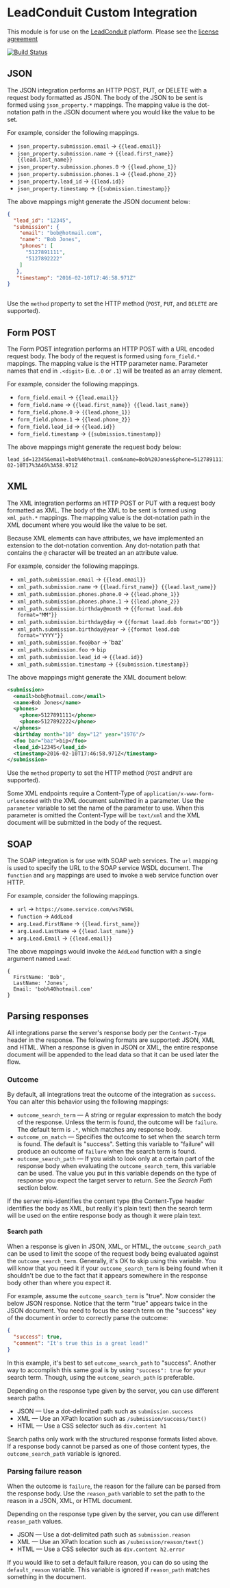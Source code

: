 # LeadConduit Custom Integration

This module is for use on the [LeadConduit](http://activeprospect.com/products/leadconduit/) platform. Please see the [license agreement](http://creativecommons.org/licenses/by-nc-nd/4.0/)


[![Build Status](https://travis-ci.org/activeprospect/leadconduit-integration-custom.svg?branch=master)](https://travis-ci.org/activeprospect/leadconduit-integration-custom)


## JSON

The JSON integration performs an HTTP POST, PUT, or DELETE with a request body formatted as JSON. The body of the JSON
to be sent is formed using `json_property.*` mappings. The mapping value is the dot-notation path in the JSON document
where you would like the value to be set.

For example, consider the following mappings. 

 * `json_property.submission.email` -> `{{lead.email}}`
 * `json_property.submission.name` -> `{{lead.first_name}} {{lead.last_name}}` 
 * `json_property.submission.phones.0` -> `{{lead.phone_1}}`
 * `json_property.submission.phones.1` -> `{{lead.phone_2}}`
 * `json_property.lead_id` -> `{{lead.id}}`
 * `json_property.timestamp` -> `{{submission.timestamp}}`

The above mappings might generate the JSON document below:

```json
{ 
  "lead_id": "12345",
  "submission": { 
    "email": "bob@hotmail.com",
    "name": "Bob Jones",
    "phones": [
      "5127891111",
      "5127892222"
    ]
   },
   "timestamp": "2016-02-10T17:46:58.971Z"
}    
    
```

Use the `method` property to set the HTTP method (`POST`, `PUT`, and `DELETE` are supported).


## Form POST

The Form POST integration performs an HTTP POST with a URL encoded request body. The body of the request
is formed using `form_field.*` mappings. The mapping value is the HTTP parameter name. Parameter names that end in
`.<digit>` (i.e. `.0` or `.1`) will be treated as an array element.

For example, consider the following mappings. 

 * `form_field.email` -> `{{lead.email}}`
 * `form_field.name` -> `{{lead.first_name}} {{lead.last_name}}` 
 * `form_field.phone.0` -> `{{lead.phone_1}}`
 * `form_field.phone.1` -> `{{lead.phone_2}}`
 * `form_field.lead_id` -> `{{lead.id}}`
 * `form_field.timestamp` -> `{{submission.timestamp}}`

The above mappings might generate the request body below:

```
lead_id=12345&email=bob%40hotmail.com&name=Bob%20Jones&phone=5127891111&phone=5127892222&timestamp=2016-02-10T17%3A46%3A58.971Z
``` 


## XML

The XML integration performs an HTTP POST or PUT with a request body formatted as XML. The body of the XML
to be sent is formed using `xml_path.*` mappings. The mapping value is the dot-notation path in the XML document
where you would like the value to be set. 

Because XML elements can have attributes, we have implemented an extension to the dot-notation convention. Any
dot-notation path that contains the `@` character will be treated an an attribute value. 

For example, consider the following mappings. 

 * `xml_path.submission.email` -> `{{lead.email}}`
 * `xml_path.submission.name` -> `{{lead.first_name}} {{lead.last_name}}` 
 * `xml_path.submission.phones.phone.0` -> `{{lead.phone_1}}`
 * `xml_path.submission.phones.phone.1` -> `{{lead.phone_2}}`
 * `xml_path.submission.birthday@month` -> `{{format lead.dob format="MM"}}`
 * `xml_path.submission.birthday@day` -> `{{format lead.dob format="DD"}}`
 * `xml_path.submission.birthday@year` -> `{{format lead.dob format="YYYY"}}`
 * `xml_path.submission.foo@bar` -> 'baz'
 * `xml_path.submission.foo` -> `bip`
 * `xml_path.submission.lead_id` -> `{{lead.id}}`
 * `xml_path.submission.timestamp` -> `{{submission.timestamp}}`

The above mappings might generate the XML document below:

```xml
<submission>
  <email>bob@hotmail.com</email>
  <name>Bob Jones</name>
  <phones>
    <phone>5127891111</phone>
    <phone>5127892222</phone>
  </phones>
  <birthday month="10" day="12" year="1976"/>
  <foo bar="baz">bip</foo>
  <lead_id>12345</lead_id>
  <timestamp>2016-02-10T17:46:58.971Z</timestamp>
</submission>
```

Use the `method` property to set the HTTP method (`POST` and`PUT` are supported).

Some XML endpoints require a Content-Type of `application/x-www-form-urlencoded` with the XML document submitted
in a parameter. Use the `parameter` variable to set the name of the parameter to use. When this parameter is omitted
the Content-Type will be `text/xml` and the XML document will be submitted in the body of the request.


## SOAP

The SOAP integration is for use with SOAP web services. The `url` mapping is used to specify the URL to the SOAP
service WSDL document. The `function` and `arg` mappings are used to invoke a web service function over HTTP.
 
For example, consider the following mappings.
 
 * `url` -> `https://some.service.com/ws?WSDL`
 * `function` -> `AddLead`
 * `arg.Lead.FirstName` -> `{{lead.first_name}}`
 * `arg.Lead.LastName` -> `{{lead.last_name}}`
 * `arg.Lead.Email` -> `{{lead.email}}`
 
The above mappings would invoke the `AddLead` function with a single argument named `Lead`:

```
{
  FirstName: 'Bob',
  LastName: 'Jones',
  Email: 'bob%40hotmail.com'
}
```


## Parsing responses

All integrations parse the server's response body per the `Content-Type` header in the response. The following formats are 
supported: JSON, XML and HTML. When a response is given in JSON or XML, the entire response document will be appended
to the lead data so that it can be used later the flow. 


### Outcome

By default, all integrations treat the outcome of the integration as `success`. You can alter this behavior using the following mappings:
 
 * `outcome_search_term` &mdash; A string or regular expression to match the body of the response. Unless the term is found, the 
    outcome will be `failure`. The default term is `.*`, which matches any response body.
 * `outcome_on_match` &mdash; Specifies the outcome to set when the search term is found. The default is "success". Setting
    this variable to "failure" will produce an outcome of `failure` when the search term is found.
 * `outcome_search_path` &mdash; If you wish to look only at a certain part of the response body when evaluating the `outcome_search_term`,
    this variable can be used. The value you put in this variable depends on the type of response you expect the target
    server to return. See the _Search Path_ section below.
       
If the server mis-identifies the content type (the Content-Type header identifies the body as XML, but really it's plain text) 
then the search term will be used on the entire response body as though it were plain text.
    
#### Search path
    
When a response is given in JSON, XML, or HTML, the `outcome_search_path` can be used to limit the scope of the request body being 
evaluated against the `outcome_search_term`. Generally, it's OK to skip using this variable. You will know that you need it if 
your `outcome_search_term` is being found when it shouldn't be due to the fact that it appears somewhere in the response body 
other than where you expect it.

For example, assume the `outcome_search_term` is "true". Now consider the below JSON response. Notice that the term "true" appears
twice in the JSON document. You need to focus the search term on the "success" key of the document in order to correctly
parse the outcome:

```json
{ 
  "success": true,
  "comment": "It's true this is a great lead!"
}
```

In this example, it's best to set `outcome_search_path` to "success". Another way to accomplish this same goal is by using 
`"success": true` for your search term. Though, using the `outcome_search_path` is preferable.

Depending on the response type given by the server, you can use different search paths. 

 * JSON &mdash; Use a dot-delimited path such as `submission.success`
 * XML &mdash; Use an XPath location such as `/submission/success/text()`
 * HTML &mdash; Use a CSS selector such as `div.content h1`

Search paths only work with the structured response formats listed above. If a response body cannot be parsed as one
of those content types, the `outcome_search_path` variable is ignored.

    
### Parsing failure reason

When the outcome is `failure`, the reason for the failure can be parsed from the response body. Use the `reason_path`
variable to set the path to the reason in a JSON, XML, or HTML document.

Depending on the response type given by the server, you can use different `reason_path` values. 

 * JSON &mdash; Use a dot-delimited path such as `submission.reason`
 * XML &mdash; Use an XPath location such as `/submission/reason/text()`
 * HTML &mdash; Use a CSS selector such as `div.content h2.error`

If you would like to set a default failure reason, you can do so using the `default_reason` variable. This variable is 
ignored if `reason_path` matches something in the document. 
